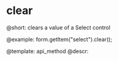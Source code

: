 clear
=============

@short: clears a value of a Select control





@example:
form.getItem("select").clear();


@template: api_method
@descr:


